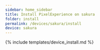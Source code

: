 ```yaml
---
sidebar: home_sidebar
title: Install PixelExperience on sakura
folder: install
permalink: /devices/sakura/install
device: sakura
---
```

{% include templates/device_install.md %}
